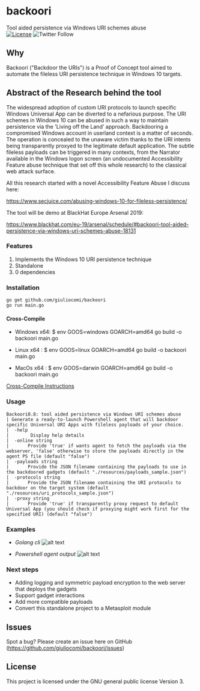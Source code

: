 # backoori
Tool aided persistence via Windows URI schemes abuse
<br/>
<a href="https://raw.githubusercontent.com/empijei/wapty/master/LICENSE" rel="nofollow"><img src="https://camo.githubusercontent.com/dcb3a3de32cb31ae6a7edf80d88747f989878809/68747470733a2f2f696d672e736869656c64732e696f2f62616467652f6c6963656e73652d47504c76332d626c75652e737667" alt="License" data-canonical-src="https://img.shields.io/badge/license-GPLv3-blue.svg" style="max-width:100%;"></a>
<img alt="Twitter Follow" src="https://img.shields.io/twitter/follow/giulio_comi?label=Follow&style=social">

## Why
Backoori ("Backdoor the URIs") is a Proof of Concept tool aimed to automate the fileless URI persistence technique in Windows 10 targets.

## Abstract of the Research behind the tool
The widespread adoption of custom URI protocols to launch specific Windows Universal App can be diverted to a nefarious purpose. The URI schemes in Windows 10 can be abused in such a way to maintain persistence via the 'Living off the Land' approach. Backdooring a compromised Windows account in userland context is a matter of seconds. The operation is concealed to the unaware victim thanks to the URI intents being transparently proxyed to the legitimate default application.
The subtle fileless payloads can be triggered in many contexts, from the Narrator available in the Windows logon screen (an undocumented Accessibility Feature abuse technique that set off this whole research) to the classical web attack surface.

All this research started with a novel Accessibility Feature Abuse I discuss here: 

https://www.secjuice.com/abusing-windows-10-for-fileless-persistence/

The tool will be demo at BlackHat Europe Arsenal 2019:

https://www.blackhat.com/eu-19/arsenal/schedule/#backoori-tool-aided-persistence-via-windows-uri-schemes-abuse-18131


### Features
1) Implements the Windows 10 URI persistence technique
2) Standalone
3) 0 dependencies

### Installation
```
go get github.com/giuliocomi/backoori
go run main.go
```
#### Cross-Compile
* Windows x64: $ env GOOS=windows GOARCH=amd64 go build -o backoori main.go

* Linux x64  : $ env GOOS=linux GOARCH=amd64  go build -o backoori main.go

* MacOs x64  : $ env GOOS=darwin GOARCH=amd64  go build -o backoori main.go

[Cross-Compile Instructions](https://www.digitalocean.com/community/tutorials/how-to-build-go-executables-for-multiple-platforms-on-ubuntu-16-04#step-4-%E2%80%94-building-executables-for-different-architectures)

### Usage

```
Backoori0.8: tool aided persistence via Windows URI schemes abuse
| Generate a ready-to-launch Powershell agent that will backdoor specific Universal URI Apps with fileless payloads of your choice.
|  -help
|        Display help details
|  -online string
|       Provide 'true' if wants agent to fetch the payloads via the webserver, 'false' otherwise to store the payloads directly in the agent PS file (default "false")
|  -payloads string
|       Provide the JSON filename containing the payloads to use in the backdoored gadgets (default "./resources/payloads_sample.json")
|  -protocols string
|       Provide the JSON filename containing the URI protocols to backdoor on the target system (default "./resources/uri_protocols_sample.json")
|  -proxy string
|       Provide 'true' if transparently proxy request to default Universal App (you should check if proxying might work first for the specified URI) (default "false")
```

### Examples

* *Golang cli*
![alt text](https://github.com/giuliocomi/backoori/blob/master/documentation/example_cli_output.PNG)

* *Powershell agent output*
![alt text](https://github.com/giuliocomi/backoori/blob/master/documentation/example_agent_output.PNG)

### Next steps
* Adding logging and symmetric payload encryption to the web server that deploys the gadgets
* Support gadget interactions
* Add more compatible payloads
* Convert this standalone project to a Metasploit module

## Issues
Spot a bug? Please create an issue here on GitHub (https://github.com/giuliocomi/backoori/issues)

## License
This project is licensed under the  GNU general public license Version 3.
